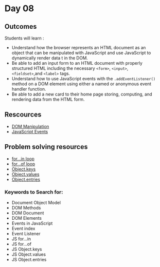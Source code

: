 # Day 08

## Outcomes

Students will learn :

- Understand how the browser represents an HTML document as an object that can be manipulated with JavaScript and use JavaScript to dynamically render data t in the DOM.
- Be able to add an input form to an HTML document with properly structured HTML including the necessary `<form>`, `<input>`, `<fieldset>`,and `<label>` tags.
- Understand how to use JavaScript events with the `.addEventListener()` method on a DOM element using either a named or anonymous event handler function.
- Be able to add a new card to their home page storing, computing, and rendering data from the HTML form.

## Rescources
* [DOM Manipulation](https://www.geeksforgeeks.org/dom-document-object-model/)
* [JavaScript Events](https://www.javatpoint.com/javascript-events)

## Problem solving resources
* [for...in loop](https://developer.mozilla.org/en-US/docs/Web/JavaScript/Reference/Statements/for...in)
* [for...of loop](https://developer.mozilla.org/en-US/docs/Web/JavaScript/Reference/Statements/for...of)
* [Object.keys](https://developer.mozilla.org/en-US/docs/Web/JavaScript/Reference/Global_Objects/Object/keys)
* [Object.values](https://developer.mozilla.org/en-US/docs/Web/JavaScript/Reference/Global_Objects/Object/values)
* [Object.entries](https://developer.mozilla.org/en-US/docs/Web/JavaScript/Reference/Global_Objects/Object/entries)

### Keywords to Search for: 
* Document Object Model
* DOM Methods
* DOM Document
* DOM Elements
* Events in JavaScript
* Event index
* Event Listener
* JS for...in
* JS for...of
* JS Object.keys
* JS Object.values
* JS Object.entries